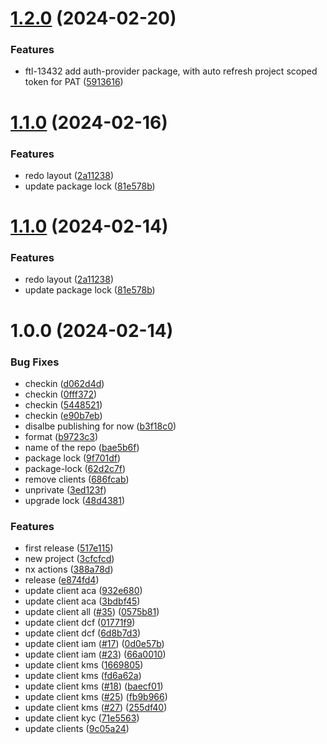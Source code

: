 # [1.2.0](https://github.com/affinidi/tdk/compare/@affinidi/tdk-client-iam-v1.1.0...@affinidi/tdk-client-iam-v1.2.0) (2024-02-20)


### Features

* ftl-13432 add auth-provider package, with auto refresh project scoped token for PAT ([5913616](https://github.com/affinidi/tdk/commit/5913616ba9364c4db04e668ce15431259741d63e))

# [1.1.0](https://github.com/affinidi/tdk/compare/@affinidi/tdk-client-iam-v1.0.0...@affinidi/tdk-client-iam-v1.1.0) (2024-02-16)


### Features

* redo layout ([2a11238](https://github.com/affinidi/tdk/commit/2a11238a61236fada32f799145af3d921e103d49))
* update package lock ([81e578b](https://github.com/affinidi/tdk/commit/81e578b27f5420878c7c9c402bc1ee778e3abb65))

# [1.1.0](https://github.com/affinidi/tdk/compare/@affinidi/tdk-client-iam-v1.0.0...@affinidi/tdk-client-iam-v1.1.0) (2024-02-14)


### Features

* redo layout ([2a11238](https://github.com/affinidi/tdk/commit/2a11238a61236fada32f799145af3d921e103d49))
* update package lock ([81e578b](https://github.com/affinidi/tdk/commit/81e578b27f5420878c7c9c402bc1ee778e3abb65))

# 1.0.0 (2024-02-14)


### Bug Fixes

* checkin ([d062d4d](https://github.com/affinidi/tdk/commit/d062d4db6d86b6f5f0fbbfb5976208e771192a15))
* checkin ([0fff372](https://github.com/affinidi/tdk/commit/0fff372316c1d43210f60321448ebc58d782c75d))
* checkin ([5448521](https://github.com/affinidi/tdk/commit/5448521a2279127910194fb00c3944f200c15cfa))
* checkin ([e90b7eb](https://github.com/affinidi/tdk/commit/e90b7eb93d829d9e8b9cfb7217f94bb0fff0b5d4))
* disalbe publishing for now ([b3f18c0](https://github.com/affinidi/tdk/commit/b3f18c0387b654e12bb93e05e3848e4fa8ea3995))
* format ([b9723c3](https://github.com/affinidi/tdk/commit/b9723c3a15882c45bdedf702c19a63c4aced6370))
* name of the repo ([bae5b6f](https://github.com/affinidi/tdk/commit/bae5b6f11ec14f04cbb6fb7e392c6722af558a55))
* package lock ([9f701df](https://github.com/affinidi/tdk/commit/9f701df874ff65f3aa614e7011cf004a0e7af5a7))
* package-lock ([62d2c7f](https://github.com/affinidi/tdk/commit/62d2c7f3ef139c3092446016043c1c720c7e9904))
* remove clients ([686fcab](https://github.com/affinidi/tdk/commit/686fcab48591889d698516b45d1ff1215f75e679))
* unprivate ([3ed123f](https://github.com/affinidi/tdk/commit/3ed123f615e6c59f55fb8abbd6de258da200caa0))
* upgrade lock ([48d4381](https://github.com/affinidi/tdk/commit/48d4381997af25830e261bd6eadff1803acf0094))


### Features

* first release ([517e115](https://github.com/affinidi/tdk/commit/517e1157a3f2dba79e20fc36f26db07454e5c0bc))
* new project ([3cfcfcd](https://github.com/affinidi/tdk/commit/3cfcfcdc95fa635529a97f928fd6e46d498333c8))
* nx actions ([388a78d](https://github.com/affinidi/tdk/commit/388a78dd6f773bb72e2fb1212ebe00d9b3f1ddc3))
* release ([e874fd4](https://github.com/affinidi/tdk/commit/e874fd460adc0598e2081d0b59aec2029d4814e3))
* update client aca ([932e680](https://github.com/affinidi/tdk/commit/932e680de2f744684bedfef56285a38b87bf0fe8))
* update client aca ([3bdbf45](https://github.com/affinidi/tdk/commit/3bdbf458790624c240f292d5302368f36c67ae1e))
* update client all ([#35](https://github.com/affinidi/tdk/issues/35)) ([0575b81](https://github.com/affinidi/tdk/commit/0575b81ccd041409328b39f2f418adf526c45148))
* update client dcf ([01771f9](https://github.com/affinidi/tdk/commit/01771f91fefd6d3302be2d961b0da87040f0c2ac))
* update client dcf ([6d8b7d3](https://github.com/affinidi/tdk/commit/6d8b7d378b11e0aa59769f0e315e90df3f6f931c))
* update client iam ([#17](https://github.com/affinidi/tdk/issues/17)) ([0d0e57b](https://github.com/affinidi/tdk/commit/0d0e57b4ab18345718426d06b67e1a11a7dee3ae))
* update client iam ([#23](https://github.com/affinidi/tdk/issues/23)) ([66a0010](https://github.com/affinidi/tdk/commit/66a001014dea0d582512cd5d005da1e49438a165))
* update client kms ([1669805](https://github.com/affinidi/tdk/commit/16698054d5f670dd97beda0834c5fc35a37152ab))
* update client kms ([fd6a62a](https://github.com/affinidi/tdk/commit/fd6a62ae3aa8f3a42e3b7e58ebbbc0f702306abe))
* update client kms ([#18](https://github.com/affinidi/tdk/issues/18)) ([baecf01](https://github.com/affinidi/tdk/commit/baecf01fd61e721c4637dcdb724dd251b713d928))
* update client kms ([#25](https://github.com/affinidi/tdk/issues/25)) ([fb9b966](https://github.com/affinidi/tdk/commit/fb9b966b1e0f278f5f673ba78c8f270606ad7398))
* update client kms ([#27](https://github.com/affinidi/tdk/issues/27)) ([255df40](https://github.com/affinidi/tdk/commit/255df40f4be3e3a0fe6a1703f8ff5947b04869d7))
* update client kyc ([71e5563](https://github.com/affinidi/tdk/commit/71e556394c207b5addc398a83b312e38c7c9f412))
* update clients ([9c05a24](https://github.com/affinidi/tdk/commit/9c05a24f31e99a19f97103ffa27c7a7f6882aeb5))
